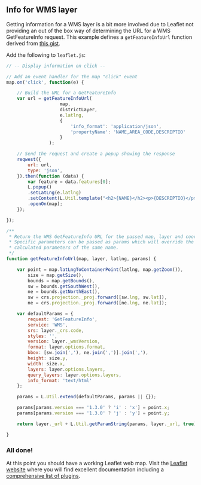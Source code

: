 ## Info for WMS layer

Getting information for a WMS layer is a bit more involved due to Leaflet not providing an out of the box way of determining the URL for a WMS GetFeatureInfo request. This example defines a `getFeatureInfoUrl` function derived from [this gist](https://gist.github.com/rclark/6908938#file-l-tilelayer-betterwms-js-L33).

Add the following to `leaflet.js`:

```javascript
// -- Display information on click --

// Add an event handler for the map "click" event
map.on('click', function(e) {

    // Build the URL for a GetFeatureInfo
    var url = getFeatureInfoUrl(
                    map,
                    districtLayer,
                    e.latlng,
                    {
                        'info_format': 'application/json',
                        'propertyName': 'NAME,AREA_CODE,DESCRIPTIO'
                    }
                );

    // Send the request and create a popup showing the response
    reqwest({
        url: url,
        type: 'json',
    }).then(function (data) {
        var feature = data.features[0];
        L.popup()
        .setLatLng(e.latlng)
        .setContent(L.Util.template("<h2>{NAME}</h2><p>{DESCRIPTIO}</p>", feature.properties))
        .openOn(map);
    });

});

/**
 * Return the WMS GetFeatureInfo URL for the passed map, layer and coordinate.
 * Specific parameters can be passed as params which will override the
 * calculated parameters of the same name.
 */
function getFeatureInfoUrl(map, layer, latlng, params) {

    var point = map.latLngToContainerPoint(latlng, map.getZoom()),
        size = map.getSize(),
        bounds = map.getBounds(),
        sw = bounds.getSouthWest(),
        ne = bounds.getNorthEast(),
        sw = crs.projection._proj.forward([sw.lng, sw.lat]),
        ne = crs.projection._proj.forward([ne.lng, ne.lat]);

    var defaultParams = {
        request: 'GetFeatureInfo',
        service: 'WMS',
        srs: layer._crs.code,
        styles: '',
        version: layer._wmsVersion,
        format: layer.options.format,
        bbox: [sw.join(','), ne.join(',')].join(','),
        height: size.y,
        width: size.x,
        layers: layer.options.layers,
        query_layers: layer.options.layers,
        info_format: 'text/html'
    };

    params = L.Util.extend(defaultParams, params || {});

    params[params.version === '1.3.0' ? 'i' : 'x'] = point.x;
    params[params.version === '1.3.0' ? 'j' : 'y'] = point.y;

    return layer._url + L.Util.getParamString(params, layer._url, true);

}
```

### All done!

At this point you should have a working Leaflet web map. Visit the [Leaflet website](http://leafletjs.com) where you will find excellent documentation including a [comprehensive list of plugins](http://leafletjs.com/plugins.html).
